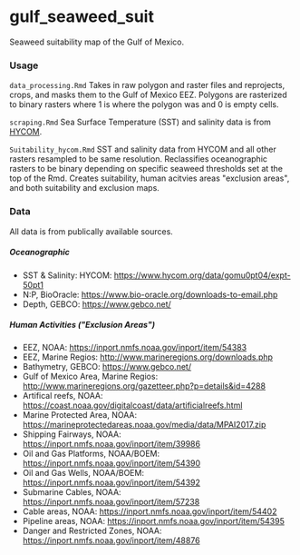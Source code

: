 # gulf_seaweed_suit

Seaweed suitability map of the Gulf of Mexico.

### Usage

<code>data_processing.Rmd</code> Takes in raw polygon and raster files and reprojects, crops, and masks them to the Gulf of Mexico EEZ. Polygons are rasterized to binary rasters where 1 is where the polygon was and 0 is empty cells.

<code>scraping.Rmd</code> Sea Surface Temperature (SST) and salinity data is from [HYCOM](https://www.hycom.org/data/gomu0pt04/expt-50pt1). 

<code>Suitability_hycom.Rmd</code> SST and salinity data from HYCOM and all other rasters resampled to be same resolution. Reclassifies oceanographic rasters to be binary depending on specific seaweed thresholds set at the top of the Rmd. Creates suitability, human acitvies areas "exclusion areas", and both suitability and exclusion maps.

### Data

All data is from publically available sources.

##### Oceanographic

- SST & Salinity: HYCOM: https://www.hycom.org/data/gomu0pt04/expt-50pt1
- N:P, BioOracle: https://www.bio-oracle.org/downloads-to-email.php
- Depth, GEBCO: https://www.gebco.net/

##### Human Activities ("Exclusion Areas")

- EEZ, NOAA: https://inport.nmfs.noaa.gov/inport/item/54383
- EEZ, Marine Regios: http://www.marineregions.org/downloads.php
- Bathymetry, GEBCO: https://www.gebco.net/
- Gulf of Mexico Area, Marine Regios: http://www.marineregions.org/gazetteer.php?p=details&id=4288
- Artifical reefs, NOAA: https://coast.noaa.gov/digitalcoast/data/artificialreefs.html
- Marine Protected Area, NOAA: https://marineprotectedareas.noaa.gov/media/data/MPAI2017.zip
- Shipping Fairways, NOAA: https://inport.nmfs.noaa.gov/inport/item/39986
- Oil and Gas Platforms, NOAA/BOEM: https://inport.nmfs.noaa.gov/inport/item/54390
- Oil and Gas Wells, NOAA/BOEM: https://inport.nmfs.noaa.gov/inport/item/54392
- Submarine Cables, NOAA: https://inport.nmfs.noaa.gov/inport/item/57238
- Cable areas, NOAA: https://inport.nmfs.noaa.gov/inport/item/54402
- Pipeline areas, NOAA: https://inport.nmfs.noaa.gov/inport/item/54395
- Danger and Restricted Zones, NOAA: https://inport.nmfs.noaa.gov/inport/item/48876


